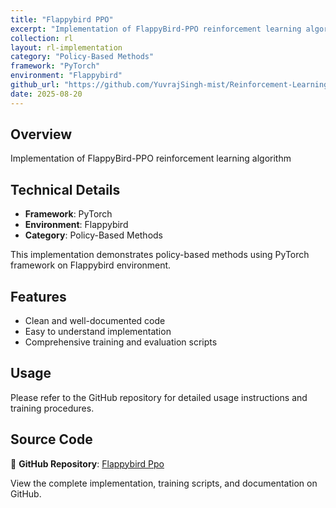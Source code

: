```yaml
---
title: "Flappybird PPO"
excerpt: "Implementation of FlappyBird-PPO reinforcement learning algorithm"
collection: rl
layout: rl-implementation
category: "Policy-Based Methods"
framework: "PyTorch"
environment: "Flappybird"
github_url: "https://github.com/YuvrajSingh-mist/Reinforcement-Learning/tree/master/FlappyBird-PPO"
date: 2025-08-20
---
```


## Overview
Implementation of FlappyBird-PPO reinforcement learning algorithm

## Technical Details
- **Framework**: PyTorch
- **Environment**: Flappybird
- **Category**: Policy-Based Methods


This implementation demonstrates policy-based methods using PyTorch framework on Flappybird environment.

## Features
- Clean and well-documented code
- Easy to understand implementation
- Comprehensive training and evaluation scripts

## Usage
Please refer to the GitHub repository for detailed usage instructions and training procedures.


## Source Code
📁 **GitHub Repository**: [Flappybird Ppo](https://github.com/YuvrajSingh-mist/Reinforcement-Learning/tree/master/FlappyBird-PPO)

View the complete implementation, training scripts, and documentation on GitHub.
